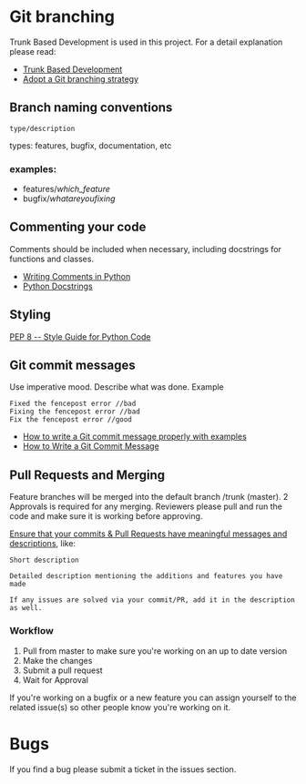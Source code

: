 # Git branching

Trunk Based Development is used in this project. For a detail explanation please read: 
- [Trunk Based Development](https://trunkbaseddevelopment.com/)
- [Adopt a Git branching strategy](https://docs.microsoft.com/en-us/azure/devops/repos/git/git-branching-guidance?view=azure-devops)

## Branch naming conventions

```
type/description
```

types: features, bugfix, documentation, etc

### examples: 
- features/*which_feature*
- bugfix/*whatareyoufixing*

## Commenting your code

Comments should be included when necessary, including docstrings for functions and classes. 

- [Writing Comments in Python](https://realpython.com/python-comments-guide/)
- [Python Docstrings](https://www.pythonforbeginners.com/basics/python-docstrings/) 

## Styling
[PEP 8 -- Style Guide for Python Code](https://www.python.org/dev/peps/pep-0008/) 

## Git commit messages

Use imperative mood. Describe what was done. 
Example 
```
Fixed the fencepost error //bad
Fixing the fencepost error //bad
Fix the fencepost error //good
```

- [How to write a Git commit message properly with examples](https://www.theserverside.com/video/Follow-these-git-commit-message-guidelines)
- [How to Write a Git Commit Message](https://chris.beams.io/posts/git-commit/)

## Pull Requests and Merging

Feature branches will be merged into the default branch /trunk (master). 2 Approvals is required for any merging. Reviewers please pull and run the code and make sure it is working before approving.

[Ensure that your commits & Pull Requests have meaningful messages and descriptions](https://chris.beams.io/posts/git-commit/), like:
```
Short description

Detailed description mentioning the additions and features you have made 

If any issues are solved via your commit/PR, add it in the description as well.
```

### Workflow
<ol>
<li>Pull from master to make sure you're working on an up to date version</li>
<li>Make the changes</li>
<li>Submit a pull request</li>
<li>Wait for Approval</li>
</ol>
If you're working on a bugfix or a new feature you can assign yourself to the related issue(s) so other people know you're working on it.

# Bugs
If you find a bug please submit a ticket in the issues section.

